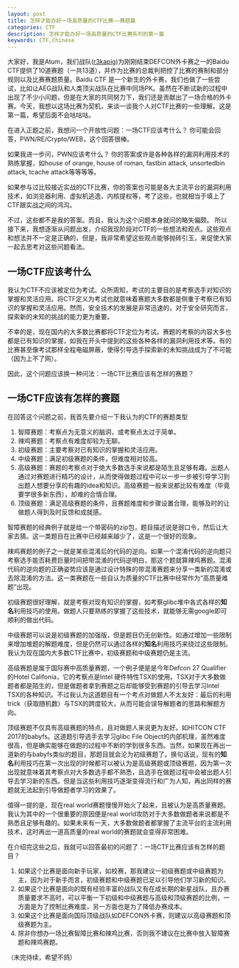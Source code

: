 ```yaml
---
layout: post
title: 怎样才能办好一场高质量的CTF比赛——赛题篇
categories: CTF
description: 怎样才能办好一场高质量的CTF比赛系列的第一篇
keywords: CTF,Chinese
---
```


大家好，我是Atum，我们战队([r3kapig](https://r3kapig.com))为刚刚结束DEFCON外卡赛之一的Baidu CTF提供了10道赛题（一共13道），并作为比赛的总裁判把控了比赛的赛制和部分规则以及比赛赛题质量。Baidu CTF 是一个新生的外卡赛，我们也做了一些尝试，比如让AEG战队和人类顶尖战队在比赛中同场PK。虽然在不断试新的过程中出现了不少小问题，但是在大家的共同努力下，我们还是贡献出了一场合格的外卡赛。今天，我想以这场比赛为契机，来谈一谈我个人对CTF比赛的一些理解。这是第一篇，希望后面不会咕咕咕。

在进入正题之前，我想问一个开放性问题：一场CTF应该考什么？
你可能会回答，PWN/RE/Crypto/WEB，这个回答很棒。

如果我进一步问，PWN应该考什么？
你的答案或许是各种各样的漏洞利用技术的熟练掌握，如house of orange, house of roman, fastbin attack, unsortedbin attack, tcache attack等等等等。

如果参与过比较接近实战的CTF比赛，你的答案也可能是各大主流平台的漏洞利用技术，如浏览器利用、虚拟机逃逸、内核提权等，考了这些，也就相当于填上了CTF跟实战之间的鸿沟。

不过，这些都不是我的答案。而且，我认为这个问题本身就问的略失偏颇。 所以接下来，我想逐渐从问题出发，介绍我现阶段对CTF的一些想法和观点。这些观点和想法并不一定是正确的，但是，我非常希望这些观点能够抛砖引玉，来促使大家一起去思考对这些问题看法。

##  一场CTF应该考什么


我认为CTF不应该被定位为考试。众所周知，考试的主要目的是考察选手对知识的掌握和灵活应用。将CTF定义为考试也就意味着赛题大多数都是侧重于考察已有知识的掌握和灵活应用。然而，安全技术的发展是非常迅速的，对于安全研究而言，探索新的未知的挑战的能力更为重要。

不幸的是，现在国内的大多数比赛都将CTF定位为考试。赛题的考察的内容大多也都是已有知识的掌握，如我在开头中提到的这些各种各样的漏洞利用技术等。有的比赛甚至像考试那样全程电磁屏蔽，使得引导选手探索新的未知挑战成为了不可能（因为上不了网）。

因此，这个问题应该换一种问法：一场CTF比赛应该有怎样的赛题？

## 一场CTF应该有怎样的赛题

在回答这个问题之前，我首先要介绍一下我认为的CTF的赛题类型

1. 智障赛题：考察点为无意义的脑洞，或考察点太过于简单。
2. 辣鸡赛题：考察点有难度却较为无聊。
3. 初级赛题：主要考察对已有知识的掌握和灵活应用。
4. 中级赛题：满足初级赛题的条件，但难度相对较高。
5. 高级赛题：赛题的考察点对于绝大多数选手来说都是陌生且足够有趣。出题人通过对赛题进行精巧的设计，从而使得做题过程中可以一步一步被引导学习到出题人想要分享的有趣的idea和知识。高级赛题一般来说都比较有难度（毕竟要学很多新东西），却难的合情合理。
6. 顶级赛题：满足高级赛题的条件，且赛题难度和步骤设置合理，能够及时的让做题人得到及时反馈和成就感。

智障赛题的经典例子就是给一个带密码的zip包，题目描述说是弱口令，然后让大家去猜。这一类题目在比赛中已经越来越少了，这是一个很好的现象。

辣鸡赛题的例子之一就是某些混淆后的代码的逆向。如果一个混淆代码的逆向题只考察选手能否耗费巨量时间把带混淆的代码逆明白，那这个题就算辣鸡赛题。混淆代码的逆向题的正确姿势应该是通过设计特殊的带混淆赛题来分享一类新的混淆或去除混淆的方法。这一类赛题在一些自认为质量的CTF比赛中经常作为“高质量难题”出现。

初级赛题很好理解，就是考察对现有知识的掌握，如考察glibc堆中各式各样的**知名**利用技巧的使用。做题人只要熟练的掌握了这些技术，就能够无需google即可顺利的做出代码。

中级赛题可以说是初级赛题的加强版，但是题目仍无创新性。如通过增加一些限制来增加堆题的解题难度，但是仍然可以通过各样的**知名**利用技巧来绕过这些限制。我认为现在国内大多数CTF比赛中，初级赛题和中级赛题仍是主流。

高级赛题是属于国际赛中高质量赛题，一个例子便是是今年Defcon 27 Qualifier的Hotel Califonia，它的考察点是Intel 硬件特性TSX的使用。TSX对于大多数做题者都是陌生的，但是做题者拿到赛题之后却能够受到赛题的引导去学习Intel TSX的各种知识。不过我认为这道题目有一个考点对做题人不太友好：最后的利用trick（获取随机数）与TSX的跨度较大，从而可能会误导解题者的思路和解题方向。

顶级赛题不仅具有高级赛题的特点，且对做题人来说更为友好。如HITCON CTF 2017的babyfs。这道题引导选手去学习glibc File Object的内部机理，虽然难度很高，但是确实能够在做题的过程中不断的学到很多东西。当然，如果现在再出一道新的与babyfs类似的题目，那题目就会沦为初级赛题了。换句话说，现有的**知名**利用技巧在第一次出现的时候都可以被认为是高级赛题或顶级赛题，因为第一次出现就意味着其考察点对大多数选手都不熟悉，且选手在做题过程中会被出题人引导去学习新的东西。但是当这些利用技巧逐渐变得流行和广为人知，再出同样的赛题就无法起到引导做题者学习的效果了。

值得一提的是，现在real world赛题慢慢开始火了起来，且被认为是高质量赛题。我认为其中的一个很重要的原因便是real world攻防对于大多数做题者来说都是不熟悉且足够有趣的。如果未来有一天，大多数做题者都掌握了主流平台的主流利用技术，这时再出一道高质量的real world的赛题就会变得非常困难。


在介绍完这些之后，我就可以回答最初的问题了：一场CTF比赛应该有怎样的题目？
1. 如果这个比赛是面向新手玩家，如校赛，那我建议一初级赛题或中级赛题为主，因为对于新手而言，初级赛题和中级赛题已足以引导他们学习新的知识。
2. 如果这个比赛是面向的既有经验丰富的战队又有在成长期的新星战队，且办赛质量要求不高时，可以平衡一下初级和中级赛题与高级和顶级赛题的比例，一方面是为了控制比赛难度，另一方面也是为了降低办赛成本。
3. 如果这个比赛是面向国际顶级战队如DEFCON外卡赛，则建议以高级赛题和顶级赛题为主。
4. 除非你想办一场比赛智障比赛和辣鸡比赛，否则我不建议在比赛中放入智障赛题和辣鸡赛题。

（未完待续，希望不鸽）
